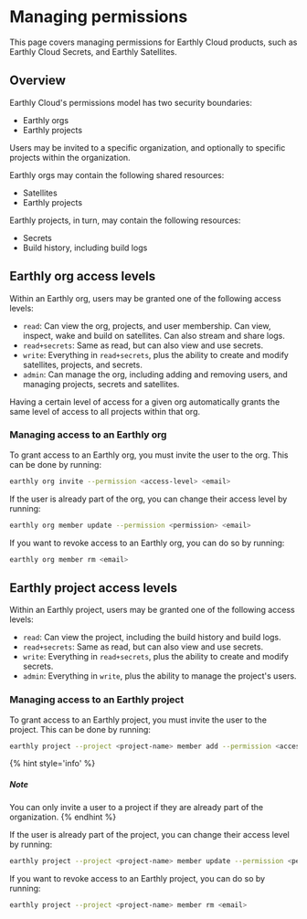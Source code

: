 # Managing permissions

This page covers managing permissions for Earthly Cloud products, such as Earthly Cloud Secrets, and Earthly Satellites.

## Overview

Earthly Cloud's permissions model has two security boundaries:

* Earthly orgs
* Earthly projects

Users may be invited to a specific organization, and optionally to specific projects within the organization.

Earthly orgs may contain the following shared resources:

* Satellites
* Earthly projects

Earthly projects, in turn, may contain the following resources:

* Secrets
* Build history, including build logs

## Earthly org access levels

Within an Earthly org, users may be granted one of the following access levels:

* `read`: Can view the org, projects, and user membership. Can view, inspect, wake and build on satellites. Can also stream and share logs.
* `read+secrets`: Same as read, but can also view and use secrets.
* `write`: Everything in `read+secrets`, plus the ability to create and modify satellites, projects, and secrets.
* `admin`: Can manage the org, including adding and removing users, and managing projects, secrets and satellites.

Having a certain level of access for a given org automatically grants the same level of access to all projects within that org.

### Managing access to an Earthly org

To grant access to an Earthly org, you must invite the user to the org. This can be done by running:

```bash
earthly org invite --permission <access-level> <email>
```

If the user is already part of the org, you can change their access level by running:

```bash
earthly org member update --permission <permission> <email>
```

If you want to revoke access to an Earthly org, you can do so by running:

```bash
earthly org member rm <email>
```

## Earthly project access levels

Within an Earthly project, users may be granted one of the following access levels:

* `read`: Can view the project, including the build history and build logs.
* `read+secrets`: Same as read, but can also view and use secrets.
* `write`: Everything in `read+secrets`, plus the ability to create and modify secrets.
* `admin`: Everything in `write`, plus the ability to manage the project's users.

### Managing access to an Earthly project

To grant access to an Earthly project, you must invite the user to the project. This can be done by running:

```bash
earthly project --project <project-name> member add --permission <access-level> <email>
```

{% hint style='info' %}
##### Note
You can only invite a user to a project if they are already part of the organization.
{% endhint %}

If the user is already part of the project, you can change their access level by running:

```bash
earthly project --project <project-name> member update --permission <permission> <email>
```

If you want to revoke access to an Earthly project, you can do so by running:

```bash
earthly project --project <project-name> member rm <email>
```
